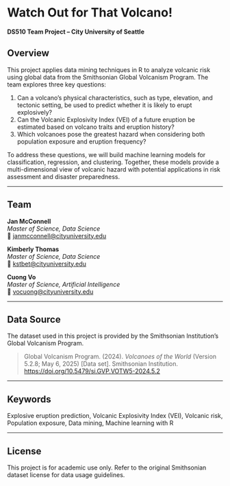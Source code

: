 # Watch Out for That Volcano!

**DS510 Team Project – City University of Seattle**

## Overview

This project applies data mining techniques in R to analyze volcanic risk using global data from the Smithsonian Global Volcanism Program. The team explores three key questions:

1. Can a volcano’s physical characteristics, such as type, elevation, and tectonic setting, be used to predict whether it is likely to erupt explosively?  
2. Can the Volcanic Explosivity Index (VEI) of a future eruption be estimated based on volcano traits and eruption history?  
3. Which volcanoes pose the greatest hazard when considering both population exposure and eruption frequency?

To address these questions, we will build machine learning models for classification, regression, and clustering. Together, these models provide a multi-dimensional view of volcanic hazard with potential applications in risk assessment and disaster preparedness.

---

## Team

**Jan McConnell**  
_Master of Science, Data Science_  
📧 janmcconnell@cityuniversity.edu  

**Kimberly Thomas**  
_Master of Science, Data Science_  
📧 kstbet@cityuniversity.edu  

**Cuong Vo**  
_Master of Science, Artificial Intelligence_  
📧 vocuong@cityuniversity.edu  

---

## Data Source

The dataset used in this project is provided by the Smithsonian Institution’s Global Volcanism Program.

> Global Volcanism Program. (2024). *Volcanoes of the World* (Version 5.2.8; May 6, 2025) [Data set]. Smithsonian Institution. https://doi.org/10.5479/si.GVP.VOTW5-2024.5.2

---

## Keywords

Explosive eruption prediction, Volcanic Explosivity Index (VEI), Volcanic risk, Population exposure, Data mining, Machine learning with R

---

## License

This project is for academic use only. Refer to the original Smithsonian dataset license for data usage guidelines.
